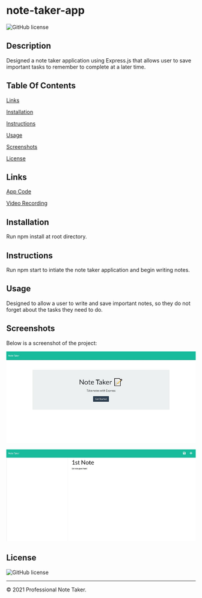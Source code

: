 # note-taker-app
![GitHub license](https://img.shields.io/badge/license-ISC-blue.svg)

## Description
Designed a note taker application using Express.js that allows user to save important tasks to remember to complete at a later time.

## Table Of Contents
[Links](#links)

[Installation](#installation)

[Instructions](#instructions)

[Usage](#usage)

[Screenshots](#screenshots)

[License](#license)


## Links
[App Code](https://github.com/asantercureton/note-taker-app)

[Video Recording](https://watch.screencastify.com/v/jPW68H8xQCSZNifrLZdp)

## Installation
Run npm install at root directory.

## Instructions
Run npm start to intiate the note taker application and begin writing notes.

## Usage
Designed to allow a user to write and save important notes, so they do not forget about the tasks they need to do.

## Screenshots
Below is a screenshot of the project:

![Image of html](./public/assets/images/note-taker.jpg)

![Image of html](./public/assets/images/note-taker-2.jpg)

## License
![GitHub license](https://img.shields.io/badge/license-ISC-blue.svg)

---
© 2021 Professional Note Taker.